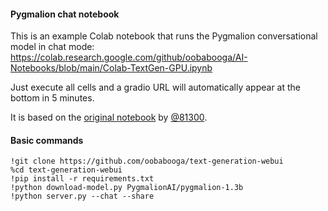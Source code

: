 #### Pygmalion chat notebook

This is an example Colab notebook that runs the Pygmalion conversational model in chat mode: https://colab.research.google.com/github/oobabooga/AI-Notebooks/blob/main/Colab-TextGen-GPU.ipynb

Just execute all cells and a gradio URL will automatically appear at the bottom in 5 minutes.

It is based on the [original notebook](https://colab.research.google.com/github/81300/AI-Notebooks/blob/main/Colab-TextGen-GPU.ipynb) by [@81300](https://github.com/81300/AI-Notebooks).

#### Basic commands

    !git clone https://github.com/oobabooga/text-generation-webui
    %cd text-generation-webui
    !pip install -r requirements.txt
    !python download-model.py PygmalionAI/pygmalion-1.3b
    !python server.py --chat --share 